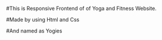 #This is Responsive Frontend of of Yoga and Fitness Website. 

#Made by using Html and Css

#And named as Yogies